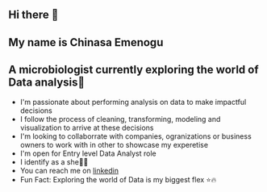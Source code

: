 ## Hi there 👋
## My name is Chinasa Emenogu
## A microbiologist currently exploring the world of Data analysis🙂

- I'm passionate about performing analysis on data to make impactful decisions
- I follow the process of cleaning, transforming, modeling and visualization to arrive at these decisions
- I'm looking to collaborrate with companies, ogranizations or business owners to work with in other to showcase my experetise
- I'm open for Entry level Data Analyst role
- I identify as a she👱‍♀️
- You can reach me on [linkedin](https://www.linkedin.com/in/emenogu-chinasa-3aa557241/)
- Fun Fact: Exploring the world of Data is my biggest flex ⭐🔥  

